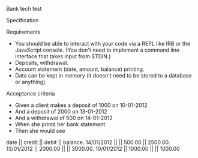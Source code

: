 Bank tech test

Specification

Requirements
- You should be able to interact with your code via a REPL like IRB or the JavaScript console. (You don't need to implement a command line interface that takes input from STDIN.)
- Deposits, withdrawal.
- Account statement (date, amount, balance) printing.
- Data can be kept in memory (it doesn't need to be stored to a database or anything).

Acceptance criteria
- Given a client makes a deposit of 1000 on 10-01-2012
- And a deposit of 2000 on 13-01-2012
- And a withdrawal of 500 on 14-01-2012
- When she prints her bank statement
- Then she would see

date       || credit  || debit  || balance. 
14/01/2012 ||         || 500.00 || 2500.00. 
13/01/2012 || 2000.00 ||        || 3000.00. 
10/01/2012 || 1000.00 ||        || 1000.00
